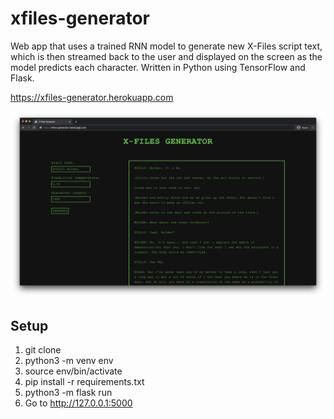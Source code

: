 # xfiles-generator
Web app that uses a trained RNN model to generate new X-Files script text, which is then streamed back to the user and displayed on the screen as the model predicts each character. Written in Python using TensorFlow and Flask.

https://xfiles-generator.herokuapp.com

![alt text](./screenshot.png)

## Setup
1. git clone
2. python3 -m venv env
3. source env/bin/activate
4. pip install -r requirements.txt
5. python3 -m flask run
6. Go to http://127.0.0.1:5000
